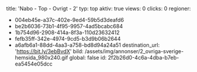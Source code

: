 title: 'Nabo - Top - Ovrigt - 2'
typ: top
aktiv: true
views: 0
clicks: 0
regioner:
  - 004eb45e-a37c-402e-9ed4-59b5d3deafd6
  - be2b6036-73b1-4f95-9957-4ad5bcabc684
  - 1b754d96-2908-414a-8f3a-110d23632412
  - fefb35ff-342e-4974-9cd5-b3d9b06b2644
  - a6afb6a1-88dd-4aa3-a758-bd8d94a24a51
destination_url: 'https://bit.ly/3ebBvdX'
bild: /assets/img/annonser/2_ovriga-sverige-hemsida_980x240.gif
global: false
id: 2f2b26d0-4c6a-4dba-b7eb-ea5454e05dcc
